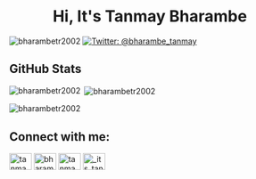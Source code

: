 <h1 align="center">Hi, It's Tanmay Bharambe</h1>

<p align="left"> <img src="https://komarev.com/ghpvc/?username=bharambetr2002&label=Profile%20views&color=0e75b6&style=flat" alt="bharambetr2002" /> 
<a href="https://twitter.com/bharambe_tanmay"><img src="https://img.shields.io/twitter/follow/bharambe_tanmay?style=social" alt="Twitter: @bharambe_tanmay"></a></p>

## GitHub Stats<br/>
<p><img align="left" src="https://github-readme-stats.vercel.app/api/top-langs?username=bharambetr2002&show_icons=true&locale=en&layout=compact&title_color=ff1a8c&text_color=e6e6e6&icon_color=2bbc8a&bg_color=1d1f21&langs_count=3" alt="bharambetr2002" /></p>
<p>&nbsp;<img align="center" src="https://github-readme-stats.vercel.app/api?username=bharambetr2002&show_icons=true&locale=en&title_color=ff1a8c&text_color=e6e6e6&icon_color=2bbc8a&bg_color=1d1f21&langs_count=3" alt="bharambetr2002" /></p>
<p><img align="center" src="https://github-readme-streak-stats.herokuapp.com/?user=bharambetr2002" alt="bharambetr2002" /></p>

## Connect with me:<br/>
<p align="left">
<a href="https://dev.to/tanmay_02" target="blank"><img align="center" src="https://raw.githubusercontent.com/rahuldkjain/github-profile-readme-generator/master/src/images/icons/Social/devto.svg" alt="tanmay_02" height="30" width="40" /></a>
<a href="https://twitter.com/bharambe_tanmay" target="blank"><img align="center" src="https://raw.githubusercontent.com/rahuldkjain/github-profile-readme-generator/master/src/images/icons/Social/twitter.svg" alt="bharambe_tanmay" height="30" width="40" /></a>
<a href="https://linkedin.com/in/tanmaybharambe/" target="blank"><img align="center" src="https://raw.githubusercontent.com/rahuldkjain/github-profile-readme-generator/master/src/images/icons/Social/linked-in-alt.svg" alt="tanmaybharambe/" height="30" width="40" /></a>
<a href="https://instagram.com/_its_tanmayyy/" target="blank"><img align="center" src="https://raw.githubusercontent.com/rahuldkjain/github-profile-readme-generator/master/src/images/icons/Social/instagram.svg" alt="_its_tanmayyy/" height="30" width="40" /></a>
